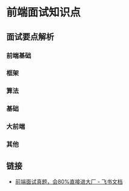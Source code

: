 # 前端面试知识点

## 面试要点解析

### 前端基础

### 框架

### 算法

### 基础

### 大前端

### 其他

## 链接

- [前端面试真题，会80%直接进大厂 - 飞书文档](https://bytedance.feishu.cn/base/app8Ok6k9qafpMkgyRbfgxeEnet)